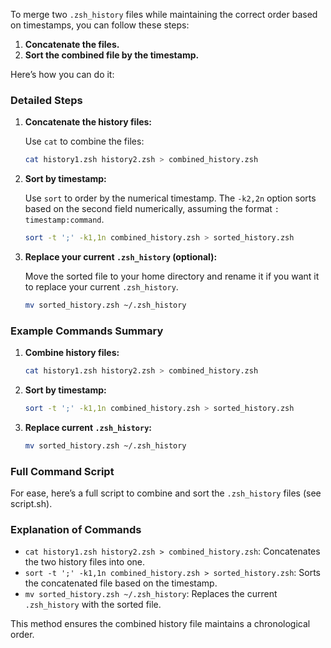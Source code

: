 To merge two `.zsh_history` files while maintaining the correct order based on timestamps, you can follow these steps:

1. **Concatenate the files.**
2. **Sort the combined file by the timestamp.**

Here’s how you can do it:

### Detailed Steps

1. **Concatenate the history files:**

   Use `cat` to combine the files:

   ```sh
   cat history1.zsh history2.zsh > combined_history.zsh
   ```

2. **Sort by timestamp:**

   Use `sort` to order by the numerical timestamp. The `-k2,2n` option sorts based on the second field numerically, assuming the format `: timestamp:command`.

   ```sh
   sort -t ';' -k1,1n combined_history.zsh > sorted_history.zsh
   ```

3. **Replace your current `.zsh_history` (optional):**

   Move the sorted file to your home directory and rename it if you want it to replace your current `.zsh_history`.

   ```sh
   mv sorted_history.zsh ~/.zsh_history
   ```

### Example Commands Summary

1. **Combine history files:**
   ```sh
   cat history1.zsh history2.zsh > combined_history.zsh
   ```

2. **Sort by timestamp:**
   ```sh
   sort -t ';' -k1,1n combined_history.zsh > sorted_history.zsh
   ```

3. **Replace current `.zsh_history`:**
   ```sh
   mv sorted_history.zsh ~/.zsh_history
   ```

### Full Command Script

For ease, here’s a full script to combine and sort the `.zsh_history` files (see script.sh).


### Explanation of Commands

- `cat history1.zsh history2.zsh > combined_history.zsh`: Concatenates the two history files into one.
- `sort -t ';' -k1,1n combined_history.zsh > sorted_history.zsh`: Sorts the concatenated file based on the timestamp.
- `mv sorted_history.zsh ~/.zsh_history`: Replaces the current `.zsh_history` with the sorted file.

This method ensures the combined history file maintains a chronological order.